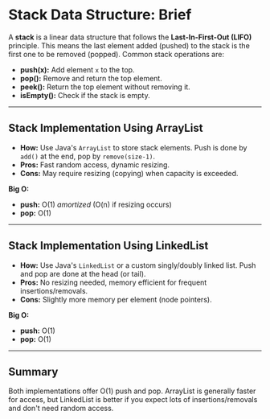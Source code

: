 # Stack Data Structure: Brief

A **stack** is a linear data structure that follows the **Last-In-First-Out (LIFO)** principle. This means the last element added (pushed) to the stack is the first one to be removed (popped). Common stack operations are:
- **push(x):** Add element `x` to the top.
- **pop():** Remove and return the top element.
- **peek():** Return the top element without removing it.
- **isEmpty():** Check if the stack is empty.

---

## Stack Implementation Using ArrayList

- **How:** Use Java's `ArrayList` to store stack elements. Push is done by `add()` at the end, pop by `remove(size-1)`.
- **Pros:** Fast random access, dynamic resizing.
- **Cons:** May require resizing (copying) when capacity is exceeded.

**Big O:**
- **push:** O(1) *amortized* (O(n) if resizing occurs)
- **pop:** O(1)

---

## Stack Implementation Using LinkedList

- **How:** Use Java's `LinkedList` or a custom singly/doubly linked list. Push and pop are done at the head (or tail).
- **Pros:** No resizing needed, memory efficient for frequent insertions/removals.
- **Cons:** Slightly more memory per element (node pointers).

**Big O:**
- **push:** O(1)
- **pop:** O(1)

---

## Summary

Both implementations offer O(1) push and pop. ArrayList is generally faster for access, but LinkedList is better if you expect lots of insertions/removals and don't need random access.